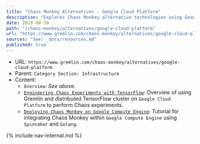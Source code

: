 ```yaml
---
title: "Chaos Monkey Alternatives - Google Cloud Platform"
description: "Explores Chaos Monkey alternative technologies using Google Cloud Platform."
date: 2018-08-30
path: "/chaos-monkey/alternatives/google-cloud-platform"
url: "https://www.gremlin.com/chaos-monkey/alternatives/google-cloud-platform"
sources: "See: _docs/resources.md"
published: true
---
```


- URL: `https://www.gremlin.com/chaos-monkey/alternatives/google-cloud-platform`
- Parent: `Category Section: Infrastructure`
- Content:
  - `Overview`: _See above._
  - [`Engineering Chaos Experiments with TensorFlow`](https://www.gremlin.com/community/tutorials/how-to-install-distributed-tensorflow-on-gcp-and-perform-chaos-engineering-experiments/): Overview of using Gremlin and distributed TensorFlow cluster on `Google Cloud Platform` to perform Chaos experiments.
  - [`Deploying Chaos Monkey on Google Compute Engine`](https://blog.spinnaker.io/running-chaos-monkey-on-spinnaker-google-compute-engine-gce-155dc52f20ef): Tutorial for integrating Chaos Monkey within `Google Compute Engine` using `Spinnaker` and `Golang`.

{% include nav-internal.md %}